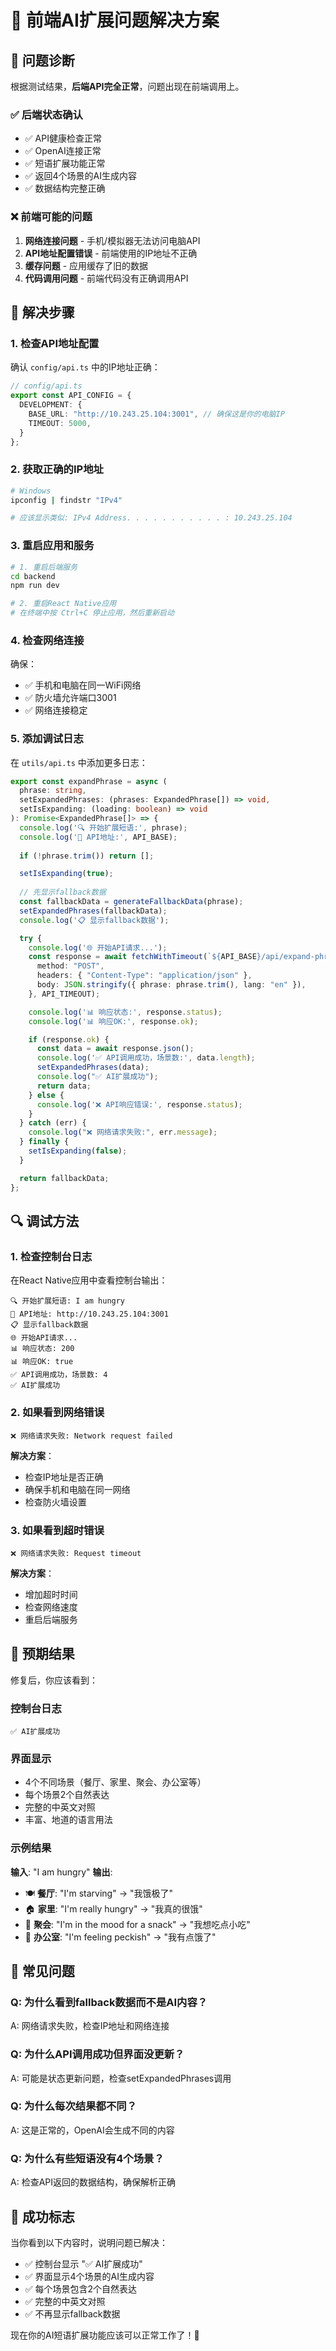 # 🔧 前端AI扩展问题解决方案

## 🎯 问题诊断

根据测试结果，**后端API完全正常**，问题出现在前端调用上。

### ✅ 后端状态确认
- ✅ API健康检查正常
- ✅ OpenAI连接正常
- ✅ 短语扩展功能正常
- ✅ 返回4个场景的AI生成内容
- ✅ 数据结构完整正确

### ❌ 前端可能的问题
1. **网络连接问题** - 手机/模拟器无法访问电脑API
2. **API地址配置错误** - 前端使用的IP地址不正确
3. **缓存问题** - 应用缓存了旧的数据
4. **代码调用问题** - 前端代码没有正确调用API

## 🚀 解决步骤

### 1. 检查API地址配置

确认 `config/api.ts` 中的IP地址正确：

```typescript
// config/api.ts
export const API_CONFIG = {
  DEVELOPMENT: {
    BASE_URL: "http://10.243.25.104:3001", // 确保这是你的电脑IP
    TIMEOUT: 5000,
  }
};
```

### 2. 获取正确的IP地址

```bash
# Windows
ipconfig | findstr "IPv4"

# 应该显示类似: IPv4 Address. . . . . . . . . . . : 10.243.25.104
```

### 3. 重启应用和服务

```bash
# 1. 重启后端服务
cd backend
npm run dev

# 2. 重启React Native应用
# 在终端中按 Ctrl+C 停止应用，然后重新启动
```

### 4. 检查网络连接

确保：
- ✅ 手机和电脑在同一WiFi网络
- ✅ 防火墙允许端口3001
- ✅ 网络连接稳定

### 5. 添加调试日志

在 `utils/api.ts` 中添加更多日志：

```typescript
export const expandPhrase = async (
  phrase: string,
  setExpandedPhrases: (phrases: ExpandedPhrase[]) => void,
  setIsExpanding: (loading: boolean) => void
): Promise<ExpandedPhrase[]> => {
  console.log('🔍 开始扩展短语:', phrase);
  console.log('📍 API地址:', API_BASE);
  
  if (!phrase.trim()) return [];

  setIsExpanding(true);
  
  // 先显示fallback数据
  const fallbackData = generateFallbackData(phrase);
  setExpandedPhrases(fallbackData);
  console.log('📋 显示fallback数据');

  try {
    console.log('🌐 开始API请求...');
    const response = await fetchWithTimeout(`${API_BASE}/api/expand-phrase`, {
      method: "POST",
      headers: { "Content-Type": "application/json" },
      body: JSON.stringify({ phrase: phrase.trim(), lang: "en" }),
    }, API_TIMEOUT);

    console.log('📊 响应状态:', response.status);
    console.log('📊 响应OK:', response.ok);

    if (response.ok) {
      const data = await response.json();
      console.log('✅ API调用成功，场景数:', data.length);
      setExpandedPhrases(data);
      console.log("✅ AI扩展成功");
      return data;
    } else {
      console.log('❌ API响应错误:', response.status);
    }
  } catch (err) {
    console.log("❌ 网络请求失败:", err.message);
  } finally {
    setIsExpanding(false);
  }

  return fallbackData;
};
```

## 🔍 调试方法

### 1. 检查控制台日志

在React Native应用中查看控制台输出：

```
🔍 开始扩展短语: I am hungry
📍 API地址: http://10.243.25.104:3001
📋 显示fallback数据
🌐 开始API请求...
📊 响应状态: 200
📊 响应OK: true
✅ API调用成功，场景数: 4
✅ AI扩展成功
```

### 2. 如果看到网络错误

```
❌ 网络请求失败: Network request failed
```

**解决方案**：
- 检查IP地址是否正确
- 确保手机和电脑在同一网络
- 检查防火墙设置

### 3. 如果看到超时错误

```
❌ 网络请求失败: Request timeout
```

**解决方案**：
- 增加超时时间
- 检查网络速度
- 重启后端服务

## 🎯 预期结果

修复后，你应该看到：

### 控制台日志
```
✅ AI扩展成功
```

### 界面显示
- 4个不同场景（餐厅、家里、聚会、办公室等）
- 每个场景2个自然表达
- 完整的中英文对照
- 丰富、地道的语言用法

### 示例结果
**输入**: "I am hungry"
**输出**:
- 🍽️ **餐厅**: "I'm starving" → "我饿极了"
- 🏠 **家里**: "I'm really hungry" → "我真的很饿"
- 🎉 **聚会**: "I'm in the mood for a snack" → "我想吃点小吃"
- 🏢 **办公室**: "I'm feeling peckish" → "我有点饿了"

## 🚨 常见问题

### Q: 为什么看到fallback数据而不是AI内容？
A: 网络请求失败，检查IP地址和网络连接

### Q: 为什么API调用成功但界面没更新？
A: 可能是状态更新问题，检查setExpandedPhrases调用

### Q: 为什么每次结果都不同？
A: 这是正常的，OpenAI会生成不同的内容

### Q: 为什么有些短语没有4个场景？
A: 检查API返回的数据结构，确保解析正确

## 🎉 成功标志

当你看到以下内容时，说明问题已解决：
- ✅ 控制台显示 "✅ AI扩展成功"
- ✅ 界面显示4个场景的AI生成内容
- ✅ 每个场景包含2个自然表达
- ✅ 完整的中英文对照
- ✅ 不再显示fallback数据

现在你的AI短语扩展功能应该可以正常工作了！🚀
